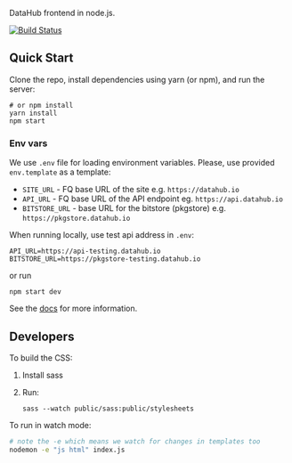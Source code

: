 DataHub frontend in node.js.

[![Build Status](https://travis-ci.org/datahq/frontend.svg?branch=master)](https://travis-ci.org/datahq/frontend)

## Quick Start

Clone the repo, install dependencies using yarn (or npm), and run the server:

```
# or npm install
yarn install
npm start
```

### Env vars

We use `.env` file for loading environment variables. Please, use provided `env.template` as a template:

* `SITE_URL` - FQ base URL of the site e.g. `https://datahub.io`
* `API_URL` - FQ base URL of the API endpoint eg. `https://api.datahub.io`
* `BITSTORE_URL` - base URL for the bitstore (pkgstore) e.g. `https://pkgstore.datahub.io`

When running locally, use test api address in `.env`:
```
API_URL=https://api-testing.datahub.io
BITSTORE_URL=https://pkgstore-testing.datahub.io
```
or run  
```
npm start dev
```
See the [docs](http://docs.datahub.io/developers/) for more information.

## Developers

To build the CSS:

1. Install sass
2. Run:

   `sass --watch public/sass:public/stylesheets`

To run in watch mode:

```bash
# note the -e which means we watch for changes in templates too
nodemon -e "js html" index.js
```

